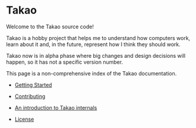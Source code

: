 # Takao

Welcome to the Takao source code!

Takao is a hobby project that helps me to understand how computers 
work, learn about it and, in the future, represent how I think they 
should work.

Takao now is in alpha phase where big changes and design decisions will 
happen, so it has not a specific version number.

This page is a non-comprehensive index of the Takao documentation.

+ [Getting Started](documentation/general/getting_started.md)
+ [Contributing](documentation/general/contributing.md)
+ [An introduction to Takao internals](documentation/general/internals.md)

+ [License](LICENSE.md)